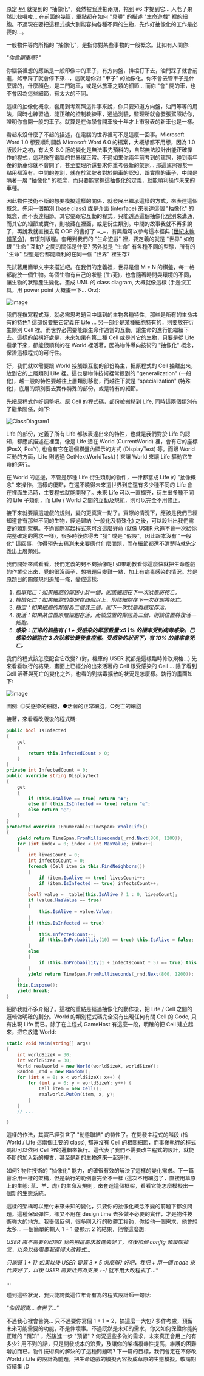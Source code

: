 原定 [#4](/post/e8a8ade8a888e6a188e4be8b-e7949fe591bde9818ae688b2-4-e69c89e69588e78e87e79a84e4bdbfe794a8e59fb7e8a18ce7b792.aspx) 就提到的 "抽像化"，竟然被我連拖兩期，拖到 #6 才提到它... 人老了果然比較囉唆... 在前面的幾篇，重點都在如何 "具體" 的描述 "生命遊戲" 裡的細胞。不過現在要把這程式擴大到能容納各種不同的生物，先作好抽像化的工作是必要的...。

一般物件導向所指的 "抽像化"，是指你對某些事物的一般概念。比如有人問你:

*"你會開車嗎?"*

你腦袋裡想的應該是一般印像中的車子，有方向盤，排檔打下去，油門踩了就會前進，煞車踩了就會停下來...，這就是你對 "車子" 的抽像化。你不會去管車子是什麼牌的，什麼顏色，是二門跑車，或是休旅車之類的細節... 而你 "會" 開的車，也不會因為這些細節，有太大的不同。

這樣的抽像化概念，套用到考駕照這件事來說，你只要知道方向盤，油門等等的用法，同時也練習過，能正確的控制教練車，通過測驗，監理所就會發張駕照給你，證明你會開一般的車子。就算是在你學會開車後十年才上市發表的新車也是一樣。

看起來沒什麼了不起的描述，在電腦的世界裡可不是這麼一回事。Microsoft Word 1.0 想要順利開啟 Microsoft Word 6.0 的檔案，大概想都不用想，因為 1.0 版設計之初，有太多 6.0 版的變化是無法事先預料的，自然無法設計出能正確操作的程式，這現像在電腦的世界很正常。不過如果你兩年前考到的駕照，碰到兩年後的新車你就不會開了，甚至監理所還要求你重考張新的架照... 那這駕照等於一點用都沒有。中間的差別，就在於駕駛者對於開車的認知，跟實際的車子，中間是隔著一層 "抽像化" 的概念，而只要能掌握這抽像化的定義，就能順利操作未來的車種。

因此物件技術不斷的想要模擬這樣的關係，就發展出繼承這樣的方式，來表達這個概念。先用一個類別 (base class) 或是介面 (interface) 來表達這個 "抽像化" 的概念，而不表達細節。其它要跟它互動的程式，只能透過這個抽像化型別來溝通，而其它的細節或實作，則被藏在裡面，或是衍生類別。中間的故事我就不再多說了，再說我就直接去寫 OOP 的書好了 =_=，有興趣可以參考這本經典 [[世紀末軟體革命](/post/e4b896e7b580e69cabe8bb9fe9ab94e99da9e591bde5bea9e588bbe78988.aspx)]，有復刻版喔。套用到我們的 "生命遊戲" 裡，要定義的就是 "世界" 如何跟 "生命" 互動? 之間的關係是什麼? 另外就是 "生命" 有各種不同的型態，所有的 "生命" 型態是否都能順利的在同一個 "世界" 裡生存?

先試著用簡單文字來描述吧。在我們的定義裡，世界是個 M * N 的棋盤，每一格都能放一個生物。每個生物有自己的狀態 (生/死)，也會隨著時間與環境的不同，讓生物的狀態產生變化。畫成 UML 的 class diagram, 大概就像這樣 (手邊沒工具，用 power point 大概畫一下… Orz):

![image](/images/2009-10-03-design-case-study-game-of-life-6-abstraction/image.png)

我們在撰寫程式時，就必需思考題目中講到的生物各種特性，那些是所有的生命共有的特色? 這部份要把它定義在 Life … 另一部份是某種細胞特有的，則要放在衍生類別 Cell 裡。而世界必需要能跟生命作適當的互動，讓生命的進行能繼續下去。這樣的架構好處是，未來如果有第二種 Cell 或是其它的生物，只要是從 Life 繼承下來，都能很順利的在 World 裡活著，因為物件導向技術的 "抽像化" 概念，保證這樣程式的可行性。

好，我們就以需要跟 World 接觸跟互動的部份為主，把原程式的 Cell 抽離出來，放到它的上層類別 Life 裡。這也是物件技術裡常提到的 "generalization" (一般化)，越一般的特性要越往上層類別移動，而越往下就是 "specialization" (特殊化)，底層的類別要去實作特殊的部份，或是特有的細節。

先把原程式作好調整吧。原 Cell 的程式碼，部份被搬移到 Life, 同時這兩個類別有了繼承關係，如下:

![ClassDiagram1](/images/2009-10-03-design-case-study-game-of-life-6-abstraction/ClassDiagram1.png)

Life 的部份，定義了所有 Life 都該表達出來的特性，也就是我們對於 Life 的認知，都應該描述在裡面，像是 Life 活在 World (CurrentWorld) 裡，會有它的座標 (PosX, PosY), 也會有它在這個棋盤內顯示的方式 (DisplayText) 等。而跟 World 互動的方面，Life 則透過 GetNextWorldTask( ) 來讓 World 來讓 Life 驅動它生命的進行。

在 World 的這邊，不管是那種 Life 衍生類別的物件，一律都當成 Life 的 "抽像概念" 來操作。這樣的優點，在還不曉得未來這世界到底還有多少種不同的 Life 會在裡面生活時，主要程式就能開發了。未來 Life 可以一直擴充，衍生出多種不同的 Life 子類別，而 Life / World 之間的互動及規範，則可以完全不用修正。

接下來就要讓這遊戲的規則，變的更真實一點了。實際的情況下，應該是我們已經知道會有那些不同的生物，經過歸納 (一般化及特殊化) 之後，可以設計出我們需要的類別架構。不過實際寫起程式來可沒這麼好命 (就像 USER 永遠不會一次給你完整確定的需求一樣)，很多時後你得去 "猜" 或是 "假設"，因此跟本沒有 "一般化" 這回事，你得預先去猜測未來要應付什麼問題，而在細節都還不清楚時就先定義出上層類別。

我們開始來試看看，我們定義的夠不夠抽像吧! 如果助教看你這麼快就把生命遊戲的作業交出來，覺的很沒面子，想把題目變難一點，加上有病毒感染的情況。於是原題目的四條規則追加一條，變成這樣:

1. *孤單死亡：如果細胞的鄰居小於一個，則該細胞在下一次狀態將死亡。*
2. *擁擠死亡：如果細胞的鄰居在四個以上，則該細胞在下一次狀態將死亡。*
3. *穩定：如果細胞的鄰居為二個或三個，則下一次狀態為穩定存活。*
4. *復活：如果某位置原無細胞存活，而該位置的鄰居為三個，則該位置將復活一細胞。*
5. ***感染：正常的細胞有 ( 1 + 受感染的鄰居數量 x5 )% 的機率受到病毒感染。已感染的細胞在 3 次狀態改變後會痊癒。受感染的狀況下，有 10% 的機率會死亡。***

我們的程式該怎麼配合它改變? (對，機車的 USER 就都是這樣臨時修改規格...) 先來看看執行的結果，畫面上已經分的出來活著的 Cell 跟受感染的 Cell ... 除了看到 Cell 活著與死亡的變化之外，也看的到病毒擴散的狀況是怎麼樣。執行的畫面如下:

![image](/images/2009-10-03-design-case-study-game-of-life-6-abstraction/image.png)

圖例: ◎受感染的細胞，●活著的正常細胞，○死亡的細胞

接著，來看看改版後的程式碼:

```csharp
public bool IsInfected
{
    get
    {
        return this.InfectedCount > 0;
    }
}
private int InfectedCount = 0;
public override string DisplayText
{
    get
    {
        if (this.IsAlive == true) return "●";
        else if (this.IsInfected == true) return "◎";
        else return "○";
    }
}
protected override IEnumerable<TimeSpan> WholeLife()
{
    yield return TimeSpan.FromMilliseconds(_rnd.Next(800, 1200));
    for (int index = 0; index < int.MaxValue; index++)
    {
        int livesCount = 0;
        int infectsCount = 0;
        foreach (Cell item in this.FindNeighbors())
        {
            if (item.IsAlive == true) livesCount++;
            if (item.IsInfected == true) infectsCount++;
        }
        bool? value = _table[this.IsAlive ? 1 : 0, livesCount];
        if (value.HasValue == true)
        {
            this.IsAlive = value.Value;
        }
        if (this.IsInfected == true)
        {
            this.InfectedCount--;
            if (this.InProbability(10) == true) this.IsAlive = false;
        }
        else
        {
            if (this.InProbability(1 + infectsCount * 5) == true) this.InfectedCount = 3;
        }
        yield return TimeSpan.FromMilliseconds(_rnd.Next(800, 1200));
    }
    this.Dispose();
    yield break;
}
```

細節我就不多介紹了。這裡的重點是經過抽像化的動作後，把 Life / Cell 之間的邏輯做明確的劃分。World 的類別程式碼完全沒有出現任何有關 Cell 的 Code, 只有出現 Life 而已。除了在主程式 GameHost 有這麼一段，明確的把 Cell 建立起來，把它放進 World:

```csharp
static void Main(string[] args)
{
    int worldSizeX = 30;
    int worldSizeY = 30;
    World realworld = new World(worldSizeX, worldSizeY);
    Random _rnd = new Random();
    for (int x = 0; x < worldSizeX; x++) {
        for (int y = 0; y < worldSizeY; y++) {
            Cell item = new Cell();
            realworld.PutOn(item, x, y);
        }
    }            
    // ...

}
```

這樣的作法，其實已經引含了 "動態聯結" 的特性了。在開發主程式的階段 (指 World / Life 這兩個主要的 class), 都還沒有 Cell 的相關細節，而事後執行的程式碼卻可以依照 Cell 裡的邏輯來執行。這代表了我們不需要改主程式的設計，就能不斷的加入新的規責，甚至是新的生物進來一起運作。

如何? 物件技術的 "抽像化" 能力，的確很有效的解決了這樣的變化需求。下一篇會沿用一樣的架構，但是執行的範例會完全不一樣 (這次不用細胞了，直接用草原上的生態: 草、羊、虎) 的生命及規則，來套進這個框架，看看它能怎麼模擬出一個新的生態系統。

這樣的架構可以應付未來未知的變化，只要你的抽像化概念不變的前題下都沒問題。這種保留彈性，卻又不用在 design time 去多做不必要的實作，才是物件技術強大的地方。我舉個反例，很多剛入行的軟體工程師，你給他一個需求，他會想太多... 一個簡單的輸入 1 + 1 要顯示 2 的結果，他會這麼想:

*USER 需不需要列印啊? 我先把這需求放進去好了，然後加個 config 預設關掉它，以免以後需要我還得大改程式...*

*只能算 1 + 1? 如果以後 USER 要算 3 * 5 怎麼辦? 好吧，我把 + 用一個 mode 來代表好了，以後 USER 需要括充為支援 +-*/ 就不用大改程式了...*

...

碰到這些狀況，我只能誇獎這位年青有為的程式設計師一句話:

*"你很認真... 辛苦了..."*

不過我心裡會苦笑... 只不過要你寫個 1 + 1 = 2，搞這麼一大包? 多作考慮，預留未來可能需要的功能，不是件壞事。不過既然是未知的需求，你又如何保證你能夠正確的 "預知" ，然後進一步 "預留" ? 何況這些多做的需求，未來真正會用上的有多少? 用不到的話，只是開發成本的浪費，及讓你的架構複雜性提高，維護的困難增加而已。物件技術真的解決的了這種問題嗎? 下一篇的目標，我們會定在不修改 World / Life 的設計為前題，把生命遊戲的模擬內容換成草原的生態模擬。敬請期待續集 :D